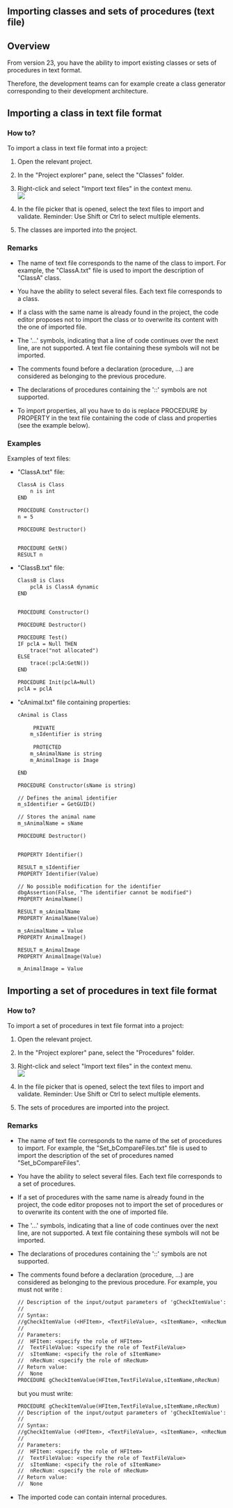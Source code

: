 
## Importing classes and sets of procedures (text file)
			

<a name="NOTE1"></a>
<a name="NOTE1_1"></a>


## Overview
<a name="overview_ELTTEXTE000141"></a>
From version 23, you have the ability to import existing classes or sets of procedures in text format.

Therefore, the development teams can for example create a class generator corresponding to their development architecture.

<a name="NOTE2"></a>
<a name="NOTE2_1"></a>


## Importing a class in text file format
<a name="importing_class_text_file_format_ELTTEXTE000165"></a>


### How to?
<a name="how_ELTPARAGRAPHE000018"></a>

To import a class in text file format into a project: 

1. Open the relevant project. 

2. In the "Project explorer" pane, select the "Classes" folder. 

3. Right-click and select "Import text files" in the context menu. <br>![](https://doc.pcsoft.fr/en-US/images/image.awp?langid=3&name=Import_classe_txt%20-%20HC%20N%B0001.gif)


4. In the file picker that is opened, select the text files to import and validate. 
	Reminder: Use Shift or Ctrl to select multiple elements. 

5. The classes are imported into the project. 





### Remarks
<a name="remarks_ELTPARAGRAPHE000032"></a>

- The name of text file corresponds to the name of the class to import. For example, the "ClassA.txt" file is used to import the description of "ClassA" class.  

- You have the ability to select several files. Each text file corresponds to a class. 

- If a class with the same name is already found in the project, the code editor proposes not to import the class or to overwrite its content with the one of imported file. 

- The '...' symbols, indicating that a line of code continues over the next line, are not supported. A text file containing these symbols will not be imported. 

- The comments found before a declaration (procedure, ...) are  considered as belonging to the previous procedure.

- The declarations of procedures containing the '::' symbols are not supported. 

- To import properties, all you have to do is replace PROCEDURE by PROPERTY in the text file containing the code of class and properties (see the example below).





### Examples
<a name="examples_ELTPARAGRAPHE000043"></a>

Examples of text files: 

- "ClassA.txt" file: 
	
	```txt
	ClassA is Class
		n is int
	END
	
	PROCEDURE Constructor()
	n = 5
	
	PROCEDURE Destructor()
	
	
	PROCEDURE GetN()
	RESULT n
	```


- "ClassB.txt" file: 
	
	```txt
	ClassB is Class
		pclA is ClassA dynamic
	END
	
	
	PROCEDURE Constructor()
	
	PROCEDURE Destructor()
	
	PROCEDURE Test()
	IF pclA = Null THEN
		trace("not allocated")
	ELSE
		trace(:pclA:GetN())
	END
	
	PROCEDURE Init(pclA=Null)
	pclA = pclA
	```


- "cAnimal.txt" file containing properties: 
	
	```txt
	cAnimal is Class
		
		 PRIVATE
		m_sIdentifier is string
		
		 PROTECTED
		m_sAnimalName is string 
		m_AnimalImage is Image 
	
	END
	
	PROCEDURE Constructor(sName is string)
	
	// Defines the animal identifier
	m_sIdentifier = GetGUID()
	
	// Stores the animal name
	m_sAnimalName = sName
	
	PROCEDURE Destructor()
	
	
	PROPERTY Identifier()
	
	RESULT m_sIdentifier
	PROPERTY Identifier(Value)
	
	// No possible modification for the identifier
	dbgAssertion(False, "The identifier cannot be modified")
	PROPERTY AnimalName()
	
	RESULT m_sAnimalName
	PROPERTY AnimalName(Value)
	
	m_sAnimalName = Value
	PROPERTY AnimalImage()
	
	RESULT m_AnimalImage
	PROPERTY AnimalImage(Value)
	
	m_AnimalImage = Value
	```





<a name="NOTE3"></a>
<a name="NOTE3_1"></a>


## Importing a set of procedures in text file format
<a name="importing_set_procedures_text_file_format_ELTTEXTE000201"></a>


### How to?
<a name="how_ELTPARAGRAPHE000062"></a>

To import a set of procedures in text file format into a project: 

1. Open the relevant project. 

2. In the "Project explorer" pane, select the "Procedures" folder. 

3. Right-click and select "Import text files" in the context menu. <br>![](https://doc.pcsoft.fr/en-US/images/image.awp?langid=3&name=Import_classe_txt%20-%20HC%20N%B0002.gif)

	

4. In the file picker that is opened, select the text files to import and validate. 
	Reminder: Use Shift or Ctrl to select multiple elements. 

5. The sets of procedures are imported into the project. 





### Remarks
<a name="remarks_ELTPARAGRAPHE000081"></a>

- The name of text file corresponds to the name of the set of procedures to import. For example, the "Set_bCompareFiles.txt" file is used to import the description of the set of procedures named "Set_bCompareFiles".  

- You have the ability to select several files. Each text file corresponds to a set of procedures. 

- If a set of procedures with the same name is already found in the project, the code editor proposes not to import the set of procedures or to overwrite its content with the one of imported file. 

- The '...' symbols, indicating that a line of code continues over the next line, are not supported. A text file containing these symbols will not be imported. 

- The declarations of procedures containing the '::' symbols are not supported.

- The comments found before a declaration (procedure, ...) are  considered as belonging to the previous procedure. For example, you must not write : 
	
	```txt
	// Description of the input/output parameters of 'gCheckItemValue':
	//
	// Syntax:
	//gCheckItemValue (<HFItem>, <TextFileValue>, <sItemName>, <nRecNum>)
	//
	// Parameters:
	//	HFItem: <specify the role of HFItem>
	//	TextFileValue: <specify the role of TextFileValue>
	//	sItemName: <specify the role of sItemName>
	// 	nRecNum: <specify the role of nRecNum>
	// Return value:
	// 	None
	PROCEDURE gCheckItemValue(HFItem,TextFileValue,sItemName,nRecNum)
	```

	but you must write: 
	```txt
	PROCEDURE gCheckItemValue(HFItem,TextFileValue,sItemName,nRecNum)
	// Description of the input/output parameters of 'gCheckItemValue':
	//
	// Syntax:
	//gCheckItemValue (<HFItem>, <TextFileValue>, <sItemName>, <nRecNum>)
	//
	// Parameters:
	//	HFItem: <specify the role of HFItem>
	//	TextFileValue: <specify the role of TextFileValue>
	//	sItemName: <specify the role of sItemName>
	// 	nRecNum: <specify the role of nRecNum>
	// Return value:
	// 	None
	```


- The imported code can contain internal procedures. 





